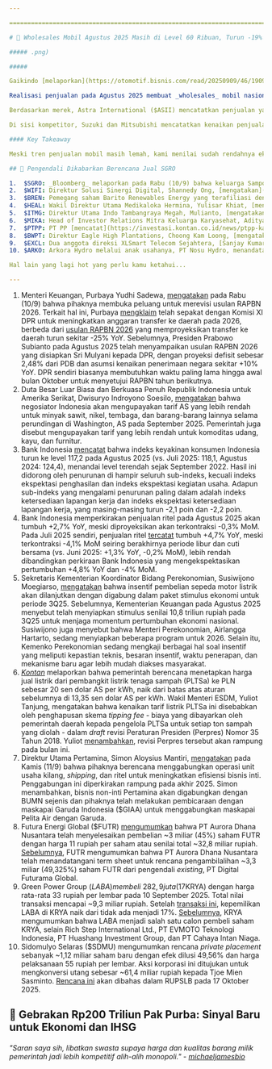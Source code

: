 ```yaml
---

==================================================================================================================================================================================================================================

# 🚗 Wholesales Mobil Agustus 2025 Masih di Level 60 Ribuan, Turun -19% YoY

##### .png)

##### 

Gaikindo [melaporkan](https://otomotif.bisnis.com/read/20250909/46/1909618/penjualan-mobil-agustus-2025-tercatat-61780-unit-merosot-19) bahwa _wholesales_ mobil nasional pada Agustus 2025 hanya tercatat sebesar 61.780 unit (\-19% YoY, +1% MoM), menandai penurunan penjualan mobil secara tahunan di kisaran -20% YoY dalam 3 bulan beruntun. Realisasi penjualan pada Agustus 2025 juga mengkonfirmasi penjualan GIIAS 2025 yang lemah, yang diselenggarakan pada 24 Juli-3 Agustus 2025. Selama Juli dan Agustus 2025, rata-rata penjualan bulanan hanya mencapai 61.329 unit, lebih rendah -17% dibandingkan penjualan pada Juli 2024 di level 74.230 unit, di mana GIIAS 2024 diselenggarakan pada 18-24 Juli 2024.

Realisasi penjualan pada Agustus 2025 membuat _wholesales_ mobil nasional selama 8M25 mencapai 500.952 unit (\-11% YoY), setara 56-67% target 2025 dari Gaikindo di kisaran 750.000-900.000 unit (vs. 8M24: 65% realisasi 2024).

Berdasarkan merek, Astra International ($ASII) mencatatkan penjualan yang lebih rendah dibandingkan industri, sehingga _market share_-nya turun ke bawah 50% pada Agustus 2025. Ini menandai _market share_ bulanan ASII yang terendah dalam 12 bulan terakhir, meski dalam beberapa tahun terakhir ASII juga pernah sesekali mencatatkan _market share_ di bawah 50%. Rendahnya _market share_ ASII ditekan oleh lemahnya penjualan Toyota+Lexus dan Daihatsu, yang masing-masing turun -29% YoY pada Agustus 2025. Selama 8M25, Toyota+Lexus mengalami penurunan -12% YoY, sementara Daihatsu turun -25% YoY.

Di sisi kompetitor, Suzuki dan Mitsubishi mencatatkan kenaikan penjualan secara tahunan pada Agustus 2025, dengan masing-masing tumbuh +12% YoY dan +5% YoY. Kami menilai pertumbuhan penjualan keduanya didorong oleh respons positif konsumen terhadap peluncuran Suzuki Fronx dan Mitsubishi Destinator. Sementara itu, momentum pertumbuhan penjualan merek-merek China mulai terhenti sejak Juli 2025 dan berlanjut pada Agustus 2025, yang kami nilai disebabkan oleh [perang harga](https://snips.stockbit.com/snips-terbaru/giias-lesu-penjualan-mobil-juli-2025-lemah) sehingga membuat konsumen _wait and see_.

#### Key Takeaway

Meski tren penjualan mobil masih lemah, kami menilai sudah rendahnya ekspektasi _market_ membuat realisasi penjualan mobil tidak lagi memengaruhi pergerakan harga saham emiten-emiten otomotif. Seperti yang telah kami tuliskan [sebelumnya](http://snips.stockbit.com/snips-terbaru/giias-lesu-penjualan-mobil-juli-2025-lemah), dengan ekspektasi _market_ yang rendah, harga saham berpotensi juga dipengaruhi faktor lain, seperti _[strategic review](https://stockbit.com/post/19852861)_ yang sedang ditempuh oleh ASII. Dalam 1 bulan terakhir, saham-saham otomotif malah mengalami kenaikan harga, dengan ASII +13,3%, $AUTO +5,5%, dan $DRMA +3,6%. Khusus untuk ASII, kami menilai investor perlu memonitor progres rencana pengelolaan modal perseroan - termasuk anak-anak usahanya seperti UNTR dan AUTO - mengingat pemanfaatan _balance sheet_ yang lebih optimal berpotensi memberikan ruang penguatan lebih lanjut pada harga saham, menurut kami.

## 🌴 Pengendali Dikabarkan Berencana Jual SGRO

1.  $SGRO: _Bloomberg_ melaporkan pada Rabu (10/9) bahwa keluarga Sampoerna sedang mempertimbangkan untuk menjual 65,7% sahamnya di Sampoerna Agro. Narasumber _Bloomberg_ menyebut bahwa rencana transaksi ini berpotensi merefleksikan valuasi SGRO di kisaran 500-700 juta dolar AS atau 8,2-11,5 triliun rupiah. Sebagai perbandingan, _market cap_ SGRO berada di level ~7,9 triliun rupiah per Rabu (10/9). Narasumber _Bloomberg_ mengatakan bahwa keluarga Sampoerna sedang bekerja sama dengan penasihat keuangan melalui Twinwood Family Holdings Ltd. untuk mengukur minat dari calon pembeli. Pertimbangan terkait rencana ini masih berlangsung dan mungkin tidak akan menghasilkan transaksi apa pun, menurut narasumber _Bloomberg_. Perwakilan keluarga Sampoerna dan SGRO belum menanggapi kabar ini.
2.  $WIFI: Direktur Solusi Sinergi Digital, Shannedy Ong, [mengatakan](https://market.bisnis.com/read/20250911/192/1910332/solusi-sinergi-digital-wifi-ungkap-progres-rencana-akuisisi-link-net-link) bahwa saat ini pihaknya tengah berada dalam proses penawaran untuk mengakuisisi saham Link Net ($LINK). Namun, Shannedy menjelaskan bahwa pihaknya terikat perjanjian _non-disclosure agreement_ dengan pemegang saham, sehingga belum dapat memaparkannya secara detail. Sebelumnya, _[DealStreetAsia](https://www.dealstreetasia.com/stories/link-net-sale-axiata-452573)_ melaporkan pada Agustus 2025 bahwa grup Axiata tengah memasuki tahap akhir untuk menjual kepemilikan mayoritas di LINK dengan perkiraan nilai lebih dari 1 miliar dolar AS, yang berpotensi menjadi salah satu transaksi infrastruktur digital terbesar di Asia Tenggara pada tahun ini. Sejumlah narasumber _DealStreetAsia_ menyebut bahwa WIFI dan I Squared Capital menjadi calon pembeli terdepan.
3.  $BREN: Pemegang saham Barito Renewables Energy yang terafiliasi dengan pengendali, Green Era Pte. Ltd., menjual ~87,7 juta saham BREN pada 3-9 September 2025 dengan harga rata-rata 8.416 rupiah per saham. Total nilai transaksi mencapai ~737,9 miliar rupiah dan dilakukan untuk menambah _free float_ saham yang beredar di pasar. Setelah [transaksi ini](https://www.idx.co.id/StaticData/NewsAndAnnouncement/ANNOUNCEMENTSTOCK/From_EREP/202509/9d267900d7_56a5520578.pdf), kepemilikan Green Era turun dari ~22,08% menjadi ~22,02%.
4.  $HEAL: Wakil Direktur Utama Medikaloka Hermina, Yulisar Khiat, [mengatakan](https://industri.kontan.co.id/news/medikaloka-hermina-heal-akan-operasikan-dua-rumah-sakit-baru-pada-penghujung-2025) bahwa pihaknya berencana menambah 3 rumah sakit pada 2026, yang terdiri dari 2 rumah sakit baru dan akuisisi 1 rumah sakit. Saat ini, HEAL telah memiliki 51 rumah sakit dengan total 8.287 tempat tidur. Adapun untuk ekspansi pada tahun ini, perseroan memperkirakan pembangunan 2 rumah sakit baru di Bali dan Salatiga akan rampung pada akhir 2025. _[Bisnis](https://market.bisnis.com/read/20250910/192/1910074/kisi-kisi-strategi-investasi-medikaloka-heal-pada-2026-ada-opsi-akuisisi)_ melaporkan bahwa hingga 2030, HEAL berencana memiliki rumah sakit sebanyak total 65-70 unit dengan total tempat tidur terpasang sebanyak 12.000-15.000.
5.  $ITMG: Direktur Utama Indo Tambangraya Megah, Mulianto, [mengatakan](https://epaper.kontan.co.id/mobile/harian/2025/09/11) bahwa pihaknya membuka peluang untuk meningkatkan kerja sama maupun porsi kepemilikan di Adhi Kartiko Pratama ($NICE). [Sebelumnya](https://snips.stockbit.com/snips-terbaru/-as-tak-ubah-tarif-untuk-indonesia-di-32#:~:text=%24NICE%3A%20Indo,kepemilikan%20di%20NICE), ITMG membeli 9,62% saham NICE dengan harga 438 rupiah per lembar pada 4 Juli 2025. Mulianto menjelaskan bahwa masuknya ITMG sebagai investor di NICE merupakan komitmen perseroan untuk dapat berpartisipasi dalam tren elektrifikasi melalui pengembangan nikel.
6.  $MIKA: Head of Investor Relations Mitra Keluarga Karyasehat, Aditya Widjaja, [mengatakan](https://investasi.kontan.co.id/news/mitra-keluarga-karyasehat-siapkan-tujuh-lahan-kosong-untuk-bangun-rumah-sakit-baru) bahwa pihaknya memiliki 7 lahan untuk pembangunan rumah sakit. Dari total lahan tersebut, MIKA telah memulai pembangunan untuk 3 rumah sakit, di antaranya 1 rumah sakit di Sidoarjo yang diekspektasikan beroperasi pada 3Q25 dan 2 lokasi lainnya diekspektasikan beroperasi pada 3Q26. Alokasi _capex_ untuk ketiga rumah sakit tersebut mencapai ~950 miliar rupiah, sejalan rencana alokasi _[capex](https://snips.stockbit.com/snips-terbaru/unvr-1q25-laba-bersih-lampaui-ekspektasi#:~:text=%24MIKA%3A%20Kontan,110%20tempat%20tidur.)_ [2025](https://snips.stockbit.com/snips-terbaru/unvr-1q25-laba-bersih-lampaui-ekspektasi#:~:text=%24MIKA%3A%20Kontan,110%20tempat%20tidur.). Sementara itu, 4 lahan yang tersisa rencananya akan mulai _groundbreaking_ pada 2026, dengan target pembukaan 1-2 rumah sakit setiap tahun dan perkiraan _capex_ 200 miliar rupiah per rumah sakit. Kapasitas maksimal dari ketujuh lokasi tersebut adalah 200 tempat tidur per lokasi atau total [1.400 tempat tidur](https://mika-cms-production.s3.ap-southeast-3.amazonaws.com/3_MIKA_Company_Presentation_1_H25_1e8ab4b4a5.pdf) (vs. kapasitas per 1H25: 4.160 tempat tidur).
7.  $PTPP: PT PP [mencatat](https://investasi.kontan.co.id/news/ptpp-kantongi-kontrak-baru-rp-1528-triliun-per-agustus-2025) nilai kontrak baru sebesar ~15,3 triliun rupiah selama 8M25 (\-19,8% YoY), setara 53,6% target 2025 di level 28,5 triliun rupiah. Nilai kontrak baru tersebut didominasi oleh proyek dari BUMN sebesar 51,2%, diikuti oleh swasta (31%) dan pemerintah (17,8%).
8.  $BWPT: Direktur Eagle High Plantations, Choong Kam Loong, [mengatakan](https://market.bisnis.com/read/20250911/192/1910469/ekspansi-produksi-hingga-ebt-bwpt-pacu-capex-rp166-triliun) bahwa pihaknya akan mengalokasikan _capex_ sekitar 1,66 triliun rupiah pada periode 2025-2029, sebagian besar dialokasikan untuk penambahan kapasitas pabrik, ekspansi energi, dan peremajaan alat berat. BWPT berencana menambah 2 pabrik kelapa sawit (PKS) di Kalimantan Timur dan 1 PKS di Papua, dengan total tambahan kapasitas produksi sebesar 180.000 ton per tahun. _Bisnis_ melaporkan bahwa BWPT saat ini memiliki total luas lahan perkebunan sebesar 87.000 hektare dan kapasitas PKS mencapai 2,2 juta ton per tahun.
9.  $EXCL: Dua anggota direksi XLSmart Telecom Sejahtera, [Sanjay Kumar Gordhan A. Vaghasia](https://www.idx.co.id/StaticData/NewsAndAnnouncement/ANNOUNCEMENTSTOCK/From_EREP/202509/dde076a7b3_f9048c1512.pdf) dan [David Arcelus Oses](https://www.idx.co.id/StaticData/NewsAndAnnouncement/ANNOUNCEMENTSTOCK/From_EREP/202509/8dac2e0c58_3d51a9f161.pdf), masing-masing membeli 150.000 saham dan ~1,6 juta saham EXCL dengan harga rata-rata 2.580 rupiah per lembar pada 9 September 2025. Total nilai transaksi keduanya mencapai ~4,6 miliar rupiah. Setelah transaksi ini, kepemilikan langsung Sanjay Kumar Gordhan A. Vaghasia di EXCL naik dari 0,0008% menjadi 0,0016%, sementara kepemilikan David Arcelus Oses naik dari tidak ada menjadi 0,0089%.
10. $ARKO: Arkora Hydro melalui anak usahanya, PT Nosu Hydro, menandatangani perjanjian jual beli listrik PLTA Pongbembe sebesar 20 MW selama 30 tahun dengan PLN. Total nilai [kontrak](https://www.idx.co.id/StaticData/NewsAndAnnouncement/ANNOUNCEMENTSTOCK/From_EREP/202509/05cdff13b2_608f6830b2.pdf) tidak diumumkan. [PLTA Pongbembe](https://market.bisnis.com/read/20250910/192/1910183/arkora-arko-teken-perjanjian-jual-beli-listrik-plta-dengan-anak-usaha-pln-nosu-hydro) sendiri merupakan proyek yang digarap ARKO melalui pinjaman senilai 150 miliar rupiah dari induk usahanya, United Tractors ($UNTR), pada pertengahan 2024 lalu.

Hal lain yang lagi hot yang perlu kamu ketahui...

---
```


1.  Menteri Keuangan, Purbaya Yudhi Sadewa, [mengatakan](https://www.reuters.com/markets/emerging/indonesia-might-revise-2026-budget-plans-after-finance-chief-shake-up-2025-09-11/) pada Rabu (10/9) bahwa pihaknya membuka peluang untuk merevisi usulan RAPBN 2026. Terkait hal ini, Purbaya [mengklaim](https://ekonomi.bisnis.com/read/20250911/10/1910506/purbaya-bakal-naikkan-anggaran-tkd-efisiensi-batal) telah sepakat dengan Komisi XI DPR untuk meningkatkan anggaran transfer ke daerah pada 2026, berbeda dari [usulan RAPBN 2026](https://snips.stockbit.com/snips-terbaru/-rapbn-2026-ekonomi-ditarget-54-via-8-program-prioritas) yang memproyeksikan transfer ke daerah turun sekitar -25% YoY. Sebelumnya, Presiden Prabowo Subianto pada Agustus 2025 telah menyampaikan usulan RAPBN 2026 yang disiapkan Sri Mulyani kepada DPR, dengan proyeksi defisit sebesar 2,48% dari PDB dan asumsi kenaikan penerimaan negara sekitar +10% YoY. DPR sendiri biasanya membutuhkan waktu paling lama hingga awal bulan Oktober untuk menyetujui RAPBN tahun berikutnya.
2.  Duta Besar Luar Biasa dan Berkuasa Penuh Republik Indonesia untuk Amerika Serikat, Dwisuryo Indroyono Soesilo, [mengatakan](https://www.antaranews.com/berita/5096793/indonesia-andalkan-sawit-untuk-pangkas-tarif-impor-as-19-persen) bahwa negosiator Indonesia akan mengupayakan tarif AS yang lebih rendah untuk minyak sawit, nikel, tembaga, dan barang-barang lainnya selama perundingan di Washington, AS pada September 2025. Pemerintah juga disebut mengupayakan tarif yang lebih rendah untuk komoditas udang, kayu, dan furnitur.
3.  Bank Indonesia [mencatat](https://www.bi.go.id/id/publikasi/laporan/Documents/Survei-Konsumen-Agustus-2025.pdf) bahwa indeks keyakinan konsumen Indonesia turun ke level 117,2 pada Agustus 2025 (vs. Juli 2025: 118,1, Agustus 2024: 124,4), menandai level terendah sejak September 2022. Hasil ini didorong oleh penurunan di hampir seluruh sub-indeks, kecuali indeks ekspektasi penghasilan dan indeks ekspektasi kegiatan usaha. Adapun sub-indeks yang mengalami penurunan paling dalam adalah indeks ketersediaan lapangan kerja dan indeks ekspektasi ketersediaan lapangan kerja, yang masing-masing turun -2,1 poin dan -2,2 poin.
4.  Bank Indonesia memperkirakan penjualan ritel pada Agustus 2025 akan tumbuh +2,7% YoY, meski diproyeksikan akan terkontraksi -0,3% MoM. Pada Juli 2025 sendiri, penjualan ritel [tercatat](https://www.bi.go.id/id/publikasi/ruang-media/news-release/Pages/sp_2721425.aspx) tumbuh +4,7% YoY, meski terkontraksi -4,1% MoM seiring berakhirnya periode libur dan cuti bersama (vs. Juni 2025: +1,3% YoY, -0,2% MoM), lebih rendah dibandingkan perkiraan Bank Indonesia yang mengekspektasikan pertumbuhan +4,8% YoY dan -4% MoM.
5.  Sekretaris Kementerian Koordinator Bidang Perekonomian, Susiwijono Moegiarso, [mengatakan](http://tirto.id/insentif-motor-listrik-jadi-bagian-paket-stimulus-kuartal-iii-hhtt) bahwa insentif pembelian sepeda motor listrik akan dilanjutkan dengan digabung dalam paket stimulus ekonomi untuk periode 3Q25. Sebelumnya, Kementerian Keuangan pada Agustus 2025 menyebut telah menyiapkan stimulus senilai 10,8 triliun rupiah pada 3Q25 untuk menjaga momentum pertumbuhan ekonomi nasional. Susiwijono juga menyebut bahwa Menteri Perekonomian, Airlangga Hartarto, sedang menyiapkan beberapa program untuk 2026. Selain itu, Kemenko Perekonomian sedang mengkaji berbagai hal soal insentif yang meliputi kepastian teknis, besaran insentif, waktu penerapan, dan mekanisme baru agar lebih mudah diakses masyarakat.
6.  _[Kontan](https://insight.kontan.co.id/news/tipping-fee-dihapus-tarif-listrik-pltsa-naik)_ melaporkan bahwa pemerintah berencana menetapkan harga jual listrik dari pembangkit listrik tenaga sampah (PLTSa) ke PLN sebesar 20 sen dolar AS per kWh, naik dari batas atas aturan sebelumnya di 13,35 sen dolar AS per kWh. Wakil Menteri ESDM, Yuliot Tanjung, mengatakan bahwa kenaikan tarif listrik PLTSa ini disebabkan oleh penghapusan skema _tipping fee_ - biaya yang dibayarkan oleh pemerintah daerah kepada pengelola PLTSa untuk setiap ton sampah yang diolah - dalam _draft_ revisi Peraturan Presiden (Perpres) Nomor 35 Tahun 2018. Yuliot [menambahkan](http://tirto.id/pemerintah-tetapkan-tarif-listrik-pltsa-20-sen-per-kwh-hhxX), revisi Perpres tersebut akan rampung pada bulan ini.
7.  Direktur Utama Pertamina, Simon Aloysius Mantiri, [mengatakan](https://www.reuters.com/business/energy/indonesian-energy-firm-pertamina-merge-refinery-shipping-retail-operations-2025-09-11/) pada Kamis (11/9) bahwa pihaknya berencana menggabungkan operasi unit usaha kilang, _shipping_, dan ritel untuk meningkatkan efisiensi bisnis inti. Penggabungan ini diperkirakan rampung pada akhir 2025. Simon menambahkan, bisnis non-inti Pertamina akan digabungkan dengan BUMN sejenis dan pihaknya telah melakukan pembicaraan dengan maskapai Garuda Indonesia ($GIAA) untuk menggabungkan maskapai Pelita Air dengan Garuda.
8.  Futura Energi Global ($FUTR) [mengumumkan](https://www.idx.co.id/StaticData/NewsAndAnnouncement/ANNOUNCEMENTSTOCK/From_EREP/202509/10c04c345a_9529dbf168.pdf) bahwa PT Aurora Dhana Nusantara telah menyelesaikan pembelian ~3 miliar (45%) saham FUTR dengan harga 11 rupiah per saham atau senilai total ~32,8 miliar rupiah. [Sebelumnya](https://snips.stockbit.com/snips-terbaru/-rapbn-2026-ekonomi-ditarget-54-via-8-program-prioritas#:~:text=Futura%20Energi%20Global,pembelian%20saham%20bersyarat.), FUTR mengumumkan bahwa PT Aurora Dhana Nusantara telah menandatangani term sheet untuk rencana pengambilalihan ~3,3 miliar (49,325%) saham FUTR dari pengendali _existing_, PT Digital Futurama Global.
9.  Green Power Group ($LABA) membeli ~282,9 juta (17%) saham Bangun Karya Perkasa Jaya ($KRYA) dengan harga rata-rata 33 rupiah per lembar pada 10 September 2025. Total nilai transaksi mencapai ~9,3 miliar rupiah. Setelah [transaksi ini](https://www.idx.co.id/StaticData/NewsAndAnnouncement/ANNOUNCEMENTSTOCK/From_EREP/202509/0388a1d9cf_f23161a323.pdf), kepemilikan LABA di KRYA naik dari tidak ada menjadi 17%. [Sebelumnya](https://snips.stockbit.com/snips-terbaru/8-emiten-siap-ipo-pada-juli-2025#:~:text=%F0%9F%91%80%20LABA%20Masuk%20Dalam,dan%20Pramana%20Budihardjo.), KRYA mengumumkan bahwa LABA menjadi salah satu calon pembeli saham KRYA, selain Rich Step International Ltd., PT EVMOTO Teknologi Indonesia, PT Huashang Investment Group, dan PT Cahaya Intan Niaga.
10. Sidomulyo Selaras ($SDMU) mengumumkan rencana _private placement_ sebanyak ~1,12 miliar saham baru dengan efek dilusi 49,56% dan harga pelaksanaan 55 rupiah per lembar. Aksi korporasi ini ditujukan untuk mengkonversi utang sebesar ~61,4 miliar rupiah kepada Tjoe Mien Sasminto. [Rencana ini](https://www.idx.co.id/StaticData/NewsAndAnnouncement/ANNOUNCEMENTSTOCK/From_EREP/202509/08e0003dc1_5b34e47bf8.pdf) akan dibahas dalam RUPSLB pada 17 Oktober 2025.

## 📶 Gebrakan Rp200 Triliun Pak Purba: Sinyal Baru untuk Ekonomi dan IHSG

###### _"Saran saya sih, libatkan swasta supaya harga dan kualitas barang milik pemerintah jadi lebih kompetitif alih-alih monopoli." -_ _[michaeljamesbio](https://stockbit.com/michaeljamesbio)_

#####
